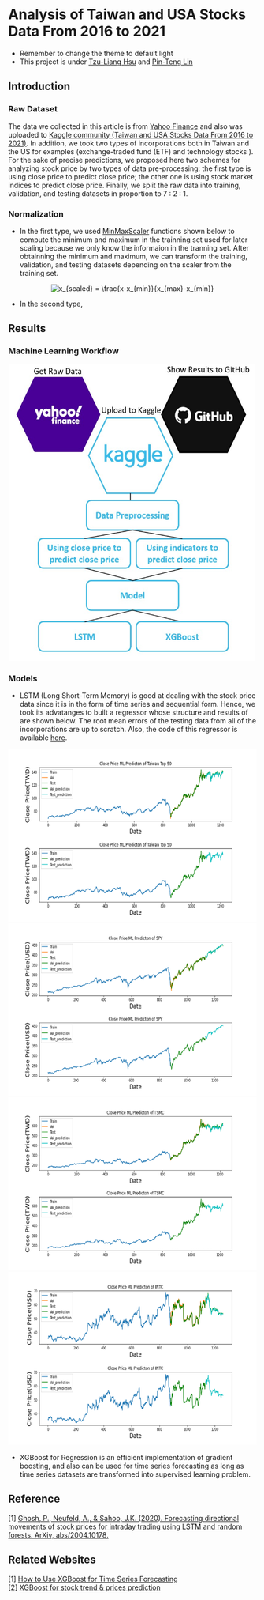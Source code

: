 # Analysis of Taiwan and USA Stocks Data From 2016 to 2021
- Remember to change the theme to default light
- This project is under [Tzu-Liang Hsu](https://github.com/Tzu-Liang) and [Pin-Teng Lin](https://github.com/Pentiumlin)
## Introduction

### Raw Dataset
The data we collected in this article is from [Yahoo Finance](https://finance.yahoo.com/) and also was uploaded to [Kaggle community (Taiwan and USA Stocks Data From 2016 to 2021)](https://www.kaggle.com/pentiumlin/taiwan-and-usa-stocks-data). In addition, we took two types of incorporations both in Taiwan and the US for examples (exchange-traded fund (ETF) and technology stocks ). For the sake of precise predictions, we proposed here two schemes for analyzing stock price by two types of data pre-processing: the first type is using close price to predict close price; the other one is using stock market indices to predict close price. Finally, we split the raw data into training, validation, and testing datasets in proportion to 7 : 2 : 1.

### Normalization
- In the first type, we used [MinMaxScaler](https://scikit-learn.org/stable/modules/generated/sklearn.preprocessing.MinMaxScaler.html) functions shown below to compute the minimum and maximum in the trainning set used for later scaling because we only know the informaion in the tranning set. After obtainning the minimum and maximum, we can transform the training, validation, and testing datasets depending on the scaler from the training set. 
<div align=center>
<img src="https://latex.codecogs.com/svg.image?x_{scaled}&space;=&space;\frac{x-x_{min}}{x_{max}-x_{min}}" title="x_{scaled} = \frac{x-x_{min}}{x_{max}-x_{min}}" />
<div align=left>

- In the second type,

## Results
### Machine Learning Workflow
<div align=center>
<img src="https://github.com/Tzu-Liang/Analysis_of_Taiwan-and-USA-Stocks-Data-From-2016-to-2021/blob/main/workflow.jpg" alt="Workflow" width="500" height="600">
<div align=left>

### Models
- LSTM (Long Short-Term Memory) is good at dealing with the stock price data since it is in the form of time series and sequential form. Hence, we took its advatanges to built a regressor whose structure and results of are shown below. The root mean errors of the testing data from all of the incorporations are up to scratch. Also, the code of this regressor is available [here](https://github.com/Tzu-Liang/Analysis_of_Taiwan-and-USA-Stocks-Data-From-2016-to-2021/blob/main/lstm-stocks-prediction.ipynb).
<div align=center>
<img src="https://github.com/Tzu-Liang/Analysis_of_Taiwan-and-USA-Stocks-Data-From-2016-to-2021/blob/main/0050.png" alt="Workflow" width="600" height="350">
  
<img src="https://github.com/Tzu-Liang/Analysis_of_Taiwan-and-USA-Stocks-Data-From-2016-to-2021/blob/main/SPY.png" alt="Workflow" width="600" height="350">
  
<img src="https://github.com/Tzu-Liang/Analysis_of_Taiwan-and-USA-Stocks-Data-From-2016-to-2021/blob/main/TSMC.png" alt="Workflow" width="600" height="350">
  
<img src="https://github.com/Tzu-Liang/Analysis_of_Taiwan-and-USA-Stocks-Data-From-2016-to-2021/blob/main/INTC.png" alt="Workflow" width="600" height="350">
<div align=left> 
  

- XGBoost for Regression is an efficient implementation of gradient boosting, and also can be used for time series forecasting as long as time series datasets are transformed into supervised learning problem.

## Reference
[1] [Ghosh, P., Neufeld, A., & Sahoo, J.K. (2020). Forecasting directional movements of stock prices for intraday trading using LSTM and random forests. ArXiv, abs/2004.10178.](https://arxiv.org/abs/2004.10178)  


## Related Websites
[1] [How to Use XGBoost for Time Series Forecasting](https://machinelearningmastery.com/xgboost-for-time-series-forecasting/)  
[2] [XGBoost for stock trend & prices prediction](https://www.kaggle.com/mtszkw/xgboost-for-stock-trend-prices-prediction)

